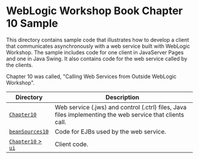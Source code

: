 # WebLogic Workshop Book Chapter 10 Sample

This directory contains sample code that illustrates how to develop a client that communicates asynchronously with a web service built with WebLogic Workshop. The sample includes code for one client in JavaServer Pages and one in Java Swing. It also contains code for the web service called by the clients.

Chapter 10 was called, "Calling Web Services from Outside WebLogic Workshop".

| Directory | Description |
| --------- | ----------- |
| [`Chapter10`](Chapter10) | Web service (.jws) and control (.ctrl) files, Java files implementing the web service that clients call. |
| [`beanSources10`](beanSources10) | Code for EJBs used by the web service. |
| [`Chapter10` > `ui`](Chapter10/ui) | Client code. |

